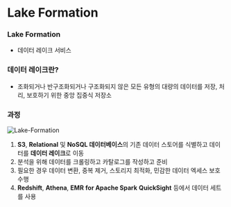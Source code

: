 # Lake Formation

### Lake Formation

- 데이터 레이크 서비스

### 데이터 레이크란?
- 조화되거나 반구조화되거나 구조화되지 않은 모든 유형의 대량의 데이터를 저장, 처리, 보호하기 위한 중앙 집중식 저장소

### 과정

![Lake-Formation](https://github.com/pokabook/TIL/assets/103029701/79ae9923-df6d-4583-a220-9abeddfc4270)

1. **S3**, **Relational** 및 **NoSQL 데이터베이스**의 기존 데이터 스토어를 식별하고 데이터를 **데이터 레이크**로 이동
2. 분석을 위해 데이터를 크롤링하고 카탈로그를 작성하고 준비
3. 필요한 경우 데이터 변환, 중복 제거, 스토리지 최적화, 민감한 데이터 엑세스 보호 수행
4. **Redshift**, **Athena**, **EMR** **for Apache Spark** **QuickSight** 등에서 데이터 세트를 사용

